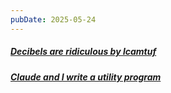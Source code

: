 ```yaml
---
pubDate: 2025-05-24
---
```


##### [Decibels are ridiculous by lcamtuf](https://lcamtuf.substack.com/p/decibels-are-ridiculous)
##### [Claude and I write a utility program](https://blog.plover.com/tech/gpt/claude-xar.html)